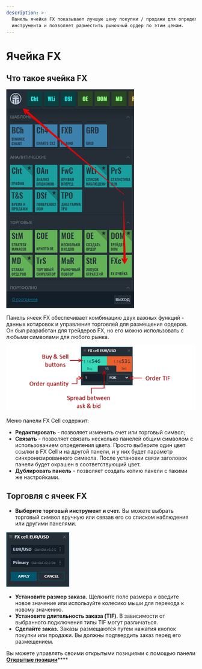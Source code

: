 ```yaml
---
description: >-
  Панель ячейка FX показывает лучшую цену покупки / продажи для определенного
  инструмента и позволяет разместить рыночный ордер по этим ценам.
---
```


# Ячейка FX

## Что такое ячейка FX

![](../.gitbook/assets/fkh-yacheika.png)

Панель ячеек FX обеспечивает комбинацию двух важных функций - данных котировок и управления торговлей для размещения ордеров. Он был разработан для трейдеров FX, но его можно использовать с любыми символами для любого рынка.

![ ](../.gitbook/assets/fx-cell-general-view.png)

Меню панели FX Cell содержит:

* **Редактировать** - позволяет изменить счет или торговый символ;
* **Связать** - позволяет связать несколько панелей общим символом с использованием определения цвета. Просто выберите один цвет ссылки в FX Cell и на другой панели, и у них будет параметр синхронизированного символа. После установки связи заголовок панели будет окрашен в соответствующий цвет.
* **Дублировать панель** - позволяет создать копию панели с такими же настройками.

## Торговля с ячеек FX

* **Выберите торговый инструмент и счет.** Вы можете выбрать торговый символ вручную или связав его со списком наблюдения или другими панелями.

![](../.gitbook/assets/fx-cell-select-the-symbol.png)

* **Установите размер заказа.** Щелкните поле размера и введите новое значение или используйте колесико мыши для перехода к новому значению.
* **Установите длительность заказа \(TIF\)**. В зависимости от выбранного подключения типы TIF могут различаться.
* **Сделайте заказ.** Заказы размещаются путем нажатия кнопок покупки или продажи. Вы должны подтвердить заказ перед его размещением.

Вы можете управлять своими открытыми позициями с помощью панели [**Открытые позиции**](https://help.quantower.com.ru/portfolio-panels/positions)\*\*\*\*

